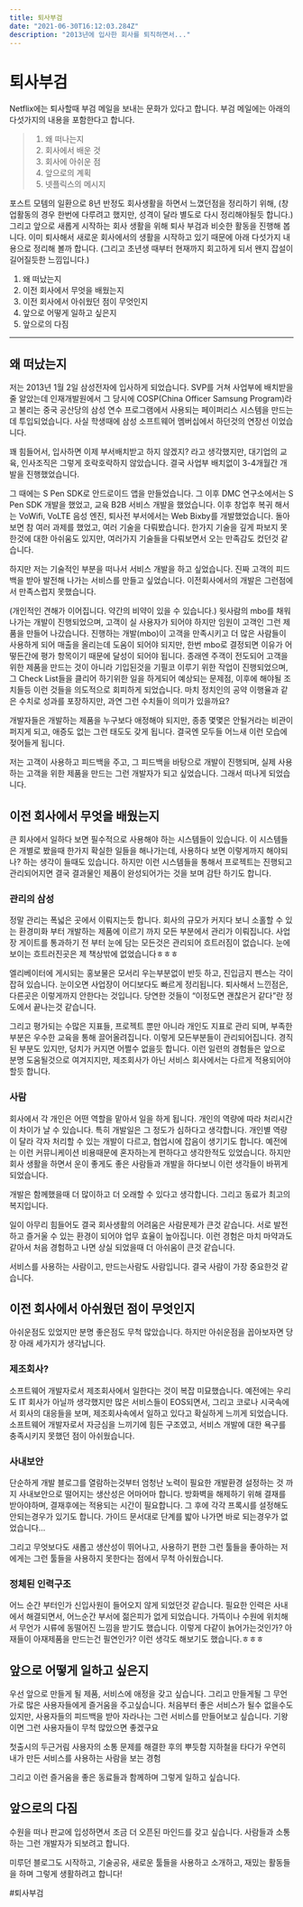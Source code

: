 ```yaml
---
title: 퇴사부검
date: "2021-06-30T16:12:03.284Z"
description: "2013년에 입사한 회사를 퇴직하면서..."
---
```


# 퇴사부검
Netflix에는 퇴사할때 부검 메일을 보내는 문화가 있다고 합니다.
부검 메일에는 아래의 다섯가지의 내용을 포함한다고 합니다.

> 1. 왜 떠나는지  
> 2. 회사에서 배운 것  
> 3. 회사에 아쉬운 점  
> 4. 앞으로의 계획  
> 5. 넷플릭스의 메시지  

포스트 모템의 일환으로 8년 반정도 회사생활을 하면서 느꼈던점을 정리하기 위해,
(창업활동의 경우 한번에 다루려고 했지만, 성격이 달라 별도로 다시 정리해야될듯 합니다.) 그리고 앞으로 새롭게 시작하는 회사 생활을 위해 퇴사 부검과 비슷한 활동을 진행해 봅니다.
이미 퇴사해서 새로운 회사에서의 생활을 시작하고 있기 때문에
아래 다섯가지 내용으로 정리해 볼까 합니다.
(그리고  초년생 때부터 현재까지 회고하게 되서 왠지 잡설이 길어질듯한 느낌입니다.)

1. 왜 떠났는지
2. 이전 회사에서 무엇을 배웠는지
3. 이전 회사에서 아쉬웠던 점이 무엇인지
4. 앞으로 어떻게 일하고 싶은지
5. 앞으로의 다짐
- - - -

## 왜 떠났는지
저는 2013년 1월 2일 삼성전자에 입사하게 되었습니다. SVP를 거쳐 사업부에 배치받을 줄 알았는데 인재개발원에서 그 당시에 COSP(China Officer Samsung Program)라고 불리는 중국 공산당의 삼성 연수 프로그램에서 사용되는 페이퍼리스 시스템을 만드는데 투입되었습니다.  사실 학생때에 삼성 소프트웨어 멤버십에서 하던것의 연장선 이었습니다.

꽤 힘들어서, 입사하면 이제 부서배치받고 하지 않겠지? 라고 생각했지만, 대기업의 교육, 인사조직은 그렇게 호락호락하지 않았습니다. 결국 사업부 배치없이 3-4개월간 개발을 진행했었습니다.

그 때에는 S Pen SDK로 안드로이드 앱을 만들었습니다. 그 이후 DMC 연구소에서는 S Pen SDK 개발을 했었고, 교육 B2B 서비스 개발을 했었습니다. 이후 창업후 복귀 해서는 VoWifi, VoLTE 음성 엔진, 퇴사전 부서에서는 Web Bixby를 개발했었습니다.
돌아보면 참 여러 과제를 했었고, 여러 기술을 다뤄봤습니다. 한가지 기술을 깊게 파보지 못한것에 대한 아쉬움도 있지만, 여러가지 기술들을 다뤄보면서 오는 만족감도 컸던것 같습니다.

하지만 저는 기술적인 부분을 떠나서 서비스 개발을 하고 싶었습니다. 진짜 고객의 피드백을 받아 발전해 나가는 서비스를 만들고 싶었습니다.
이전회사에서의 개발은 그런점에서 만족스럽지 못했습니다.

(개인적인 견해가 이어집니다. 약간의 비약이 있을 수 있습니다.)
윗사람의 mbo를 채워나가는 개발이 진행되었으며, 고객이 실 사용자가 되어야 하지만 임원이 고객인 그런 제품을 만들어 나갔습니다.
진행하는 개발(mbo)이 고객을 만족시키고 더 많은 사람들이 사용하게 되어 매출을 올리는데 도움이 되어야 되지만, 한번 mbo로 결정되면 이유가 어떻든간에 평가 항목이기 때문에 달성이 되어야 됩니다.
종래엔 주객이 전도되어 고객을 위한 제품을 만드는 것이 아니라 기입된것을 기필코 이루기 위한 작업이 진행되었으며, 그 Check List들을 클리어 하기위한 일을 하게되어 예상되는 문제점, 이후에 해야될 조치들등 이런 것들을 의도적으로 회피하게 되었습니다. 
마치 정치인의 공약 이행율과 같은 수치로 성과를 포장하지만, 과연 그런 수치들이 의미가 있을까요?

개발자들은 개발하는 제품을 누구보다 애정해야 되지만, 종종 몇몇은 안될거라는 비관이 퍼지게 되고, 애증도 없는 그런 태도도 갖게 됩니다.
결국엔 모두들 어느새 이런 모습에 젖어들게 됩니다.

저는 고객이 사용하고 피드백을 주고, 그 피드백을 바탕으로 개발이 진행되며, 실제 사용하는 고객을 위한 제품을 만드는 그런 개발자가 되고 싶었습니다. 그래서 떠나게 되었습니다.


## 이전 회사에서 무엇을 배웠는지
큰 회사에서 일하다 보면 필수적으로 사용해야 하는 시스템들이 있습니다. 이 시스템들은 개별로 봤을때 한가지 확실한 일들을 해나가는데, 사용하다 보면 이렇게까지 해야되나? 하는 생각이 들때도 있습니다. 하지만 이런 시스템들을 통해서 프로젝트는 진행되고 관리되어지면 결국 결과물인 제품이 완성되어가는 것을 보며 감탄 하기도 합니다.

### 관리의 삼성
정말 관리는 폭넓은 곳에서 이뤄지는듯 합니다. 회사의 규모가 커지다 보니 소홀할 수 있는 환경미화 부터 개발하는 제품에 이르기 까지 모든 부분에서 관리가 이뤄집니다. 사업장 게이트를 통과하기 전 부터 눈에 담는 모든것은 관리되어 흐트러짐이 없습니다.
눈에 보이는 흐트러진곳은 제 책상밖에 없었습니다ㅎㅎㅎ

엘리베이터에 게시되는 홍보물은 모서리 우는부분없이 반듯 하고, 진입금지 펜스는 각이 잡혀 있습니다. 눈이오면 사업장이 어디보다도 빠르게 정리됩니다. 퇴사해서 느낀점은, 다른곳은 이렇게까지 안한다는 것입니다. 당연한 것들이 “이정도면 괜찮은거 같다”란 정도에서 끝나는것 같습니다.

그리고 평가되는 수많은 지표들, 프로젝트 뿐만 아니라 개인도 지표로 관리 되며, 부족한 부분은 우수한 교육을 통해 끌어올려집니다.  이렇게 모든부분들이 관리되어집니다. 경직된 부분도 있지만, 덩치가 커지면 어쩔수 없을듯 합니다. 이런 일련의 경험들은 앞으로 분명 도움될것으로 여겨지지만, 제조회사가 아닌 서비스 회사에서는 다르게 적용되어야 할듯 합니다.

### 사람
회사에서 각 개인은 어떤 역할을 맡아서 일을 하게 됩니다. 개인의 역량에 따라 처리시간이 차이가 날 수 있습니다. 특히 개발일은 그 정도가 심하다고 생각합니다. 개인별 역량이 달라 각자 처리할 수 있는 개발이 다르고, 협업시에 잡음이 생기기도 합니다. 예전에는 이런 커뮤니케이션 비용때문에 혼자하는게 편하다고 생각한적도 있었습니다. 하지만 회사 생활을 하면서 운이 좋게도 좋은 사람들과 개발을 하다보니 이런 생각들이 바뀌게 되었습니다.

개발은 함께했을때 더 많이하고 더 오래할 수 있다고 생각합니다.
그리고 동료가 최고의 복지입니다.

일이 아무리 힘들어도 결국 회사생활의 어려움은 사람문제가 큰것 같습니다.
서로 발전하고 즐거울 수 있는 환경이 되어야 업무 효율이 높아집니다.
이런 경험은 마치 마약과도 같아서 처음 경험하고 나면 상실 되었을때 더 아쉬움이 큰것 같습니다.

서비스를 사용하는 사람이고, 만드는사람도 사람입니다. 결국 사람이 가장 중요한것 같습니다.


## 이전 회사에서 아쉬웠던 점이 무엇인지
아쉬운점도 있었지만 분명 좋은점도 무척 많았습니다. 하지만 아쉬운점을 꼽아보자면 당장 아래 세가지가 생각납니다.

### 제조회사?
소프트웨어 개발자로서 제조회사에서 일한다는 것이 복잡 미묘했습니다. 예전에는 우리도 IT 회사가 아닐까 생각했지만 많은 서비스들이 EOS되면서, 그리고 코로나 시국속에서 회사의 대응들을 보며, 제조회사속에서 일하고 있다고 확실하게 느끼게 되었습니다.
소프트웨어 개발자로서 자긍심을 느끼기에 힘든 구조였고, 서비스 개발에 대한 욕구를 충족시키지 못했던 점이 아쉬웠습니다.

### 사내보안
단순하게 개발 블로그를 열람하는것부터 엄청난 노력이 필요한 개발환경 설정하는 것 까지 사내보안으로 떨어지는 생산성은 어마어마 합니다. 방화벽을 해제하기 위해 결재를 받아야하며, 결재후에는 적용되는 시간이 필요합니다. 그 후에 각각 프록시를 설정해도 안되는경우가 있기도 합니다.
가이드 문서대로 단계를 밟아 나가면 바로 되는경우가 없었습니다…

그리고 무엇보다도 새롭고 생산성이 뛰어나고, 사용하기 편한 그런 툴들을 좋아하는 저에게는 그런 툴들을 사용하지 못한다는 점에서 무척 아쉬웠습니다.

### 정체된 인력구조
어느 순간 부터인가 신입사원이 들어오지 않게 되었던것 같습니다. 필요한 인력은 사내에서 해결되면서, 어느순간 부서에 젊은피가 없게 되었습니다. 가뜩이나 수원에 위치해서 무언가 시류에 동떨어진 느낌을 받기도 했습니다. 이렇게 다같이 늙어가는것인가? 아재들이 아재제품을 만드는건 필연인가? 이런 생각도 해보기도 했습니다.ㅎㅎㅎ


## 앞으로 어떻게 일하고 싶은지
우선 앞으로 만들게 될 제품, 서비스에 애정을 갖고 싶습니다.
그리고 만들게될 그 무언가로 많은 사용자들에게 즐거움을 주고싶습니다.
처음부터 좋은 서비스가 될수 없을수도 있지만, 사용자들의 피드백을 받아 자라나는 그런 서비스를 만들어보고 싶습니다. 기왕이면 그런 사용자들이 무척 많았으면 좋겠구요

첫출시의 두근거림
사용자의 소통
문제를 해결한 후의 뿌듯함
지하철을 타다가 우연히 내가 만든 서비스를 사용하는 사람을 보는 경험

그리고 이런 즐거움을 좋은 동료들과 함께하며
그렇게 일하고 싶습니다. 


## 앞으로의 다짐
수원을 떠나 판교에 입성하면서 조금 더 오픈된 마인드를 갖고 싶습니다.
사람들과 소통하는 그런 개발자가 되보려고 합니다.

미루던 블로그도 시작하고,
기술공유, 새로운 툴들을 사용하고 소개하고, 재밌는 활동들을 하며 그렇게 생활하려고 합니다!


#퇴사부검
